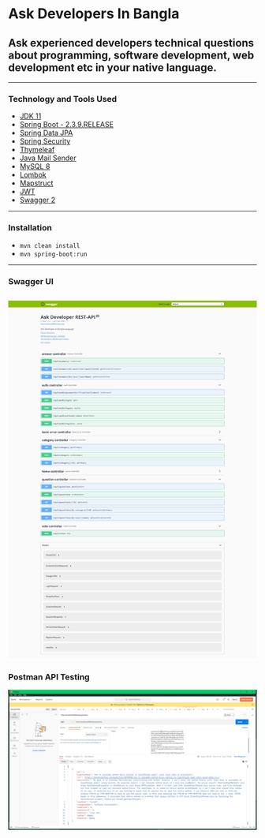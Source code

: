 # Ask Developers In Bangla
## Ask experienced developers technical questions about programming, software development, web development etc in your native language.
---
### Technology and Tools Used
- [JDK 11](https://www.oracle.com/java/technologies/javase-jdk11-downloads.html)
- [Spring Boot - 2.3.9.RELEASE](https://spring.io/projects/spring-boot)
- [Spring Data JPA](https://spring.io/projects/spring-data-jpa)
- [Spring Security](https://spring.io/projects/spring-security)
- [Thymeleaf](https://www.thymeleaf.org/)
- [Java Mail Sender](https://docs.spring.io/spring-framework/docs/current/javadoc-api/org/springframework/mail/javamail/JavaMailSender.html)  
- [MySQL 8](https://www.mysql.com/)
- [Lombok](https://projectlombok.org/)
- [Mapstruct](https://mapstruct.org/)
- [JWT](https://github.com/jwtk/jjwt)
- [Swagger 2](https://swagger.io/specification/v2/)
---
### Installation
- `mvn clean install`
- `mvn spring-boot:run`
---
### Swagger UI
![APIs](https://github.com/mdmuradhossain/ask-dev/blob/main/src/main/resources/static/images/ask-dev.png)
---
### Postman API Testing
![Postman testing](https://github.com/mdmuradhossain/ask-dev/blob/main/src/main/resources/static/images/postman.png)

